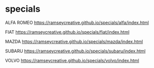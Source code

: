 # specials

ALFA ROMEO
https://ramseycreative.github.io/specials/alfa/index.html

FIAT
https://ramseycreative.github.io/specials/fiat/index.html

MAZDA
https://ramseycreative.github.io/specials/mazda/index.html

SUBARU
https://ramseycreative.github.io/specials/subaru/index.html

VOLVO
https://ramseycreative.github.io/specials/volvo/index.html 

